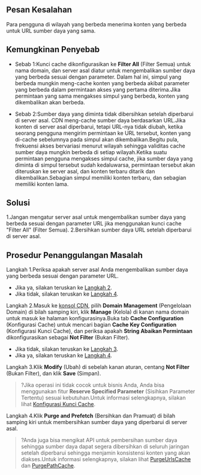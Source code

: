 ## Pesan Kesalahan

Para pengguna di wilayah yang berbeda menerima konten yang berbeda untuk URL sumber daya yang sama.

## Kemungkinan Penyebab

- Sebab 1:Kunci cache dikonfigurasikan ke **Filter All** (Filter Semua) untuk nama domain, dan server asal diatur untuk mengembalikan sumber daya yang berbeda sesuai dengan parameter.
Dalam hal ini, simpul yang berbeda mungkin meng-cache konten yang berbeda akibat parameter yang berbeda dalam permintaan akses yang pertama diterima.Jika permintaan yang sama mengakses simpul yang berbeda, konten yang dikembalikan akan berbeda.

- Sebab 2:Sumber daya yang diminta tidak dibersihkan setelah diperbarui di server asal.
CDN meng-cache sumber daya berdasarkan URL.Jika konten di server asal diperbarui, tetapi URL-nya tidak diubah, ketika seorang pengguna mengirim permintaan ke URL tersebut, konten yang di-cache sebelumnya pada simpul akan dikembalikan.Begitu pula, frekuensi akses bervariasi menurut wilayah sehingga validitas cache sumber daya mungkin berbeda di setiap wilayah.Ketika suatu permintaan pengguna mengakses simpul cache, jika sumber daya yang diminta di simpul tersebut sudah kedaluwarsa, permintaan tersebut akan diteruskan ke server asal, dan konten terbaru ditarik dan dikembalikan.Sebagian simpul memiliki konten terbaru, dan sebagian memiliki konten lama.

## Solusi

1.Jangan mengatur server asal untuk mengembalikan sumber daya yang berbeda sesuai dengan parameter URL jika menggunakan kunci cache "Filter All" (Filter Semua).
2.Bersihkan sumber daya URL setelah diperbarui di server asal.

## Prosedur Penanggulangan Masalah

Langkah 1.Periksa apakah server asal Anda mengembalikan sumber daya yang berbeda sesuai dengan parameter URL.
- Jika ya, silakan teruskan ke [Langkah 2](##step2).
- Jika tidak, silakan teruskan ke [Langkah 4](#step4).

[](id:step2)
Langkah 2.Masuk ke [konsol CDN](https://console.cloud.tencent.com/cdn), pilih **Domain Management** (Pengelolaan Domain) di bilah samping kiri, klik **Manage** (Kelola) di kanan nama domain untuk masuk ke halaman konfigurasinya.Buka tab **Cache Configuration** (Konfigurasi Cache) untuk mencari bagian **Cache Key Configuration** (Konfigurasi Kunci Cache), dan periksa apakah **String Abaikan Permintaan** dikonfigurasikan sebagai **Not Filter** (Bukan Filter).

- Jika tidak, silakan teruskan ke [Langkah 3](##step3).
- Jika ya, silakan teruskan ke [Langkah 4](#step4).



[](id:step3)
Langkah 3.Klik **Modify** (Ubah) di sebelah kanan aturan, centang **Not Filter** (Bukan Filter), dan klik **Save** (Simpan).

> ?Jika operasi ini tidak cocok untuk bisnis Anda, Anda bisa menggunakan fitur **Reserve Specified Parameter** (Sisihkan Parameter Tertentu) sesuai kebutuhan.Untuk informasi selengkapnya, silakan lihat [Konfigurasi Kunci Cache](https://intl.cloud.tencent.com/document/product/228/35316).

[](id:step4)
Langkah 4.Klik **Purge and Prefetch** (Bersihkan dan Pramuat) di bilah samping kiri untuk membersihkan sumber daya yang diperbarui di server asal.

> ?Anda juga bisa mengikat API untuk pembersihan sumber daya sehingga sumber daya dapat segera dibersihkan di seluruh jaringan setelah diperbarui sehingga menjamin konsistensi konten yang akan diakses.Untuk informasi selengkapnya, silakan lihat [PurgeUrlsCache](https://intl.cloud.tencent.com/document/product/228/33601) dan [PurgePathCache](https://intl.cloud.tencent.com/document/product/228/33602).
